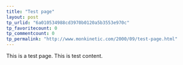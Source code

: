 ```yaml
---
title: "Test page"
layout: post
tp_urlid: "6a010534988cd3970b0120a5b3553e970c"
tp_favoritecount: 0
tp_commentcount: 0
tp_permalink: "http://www.monkinetic.com/2000/09/test-page.html"
---
```

This is a test page. This is test content.
